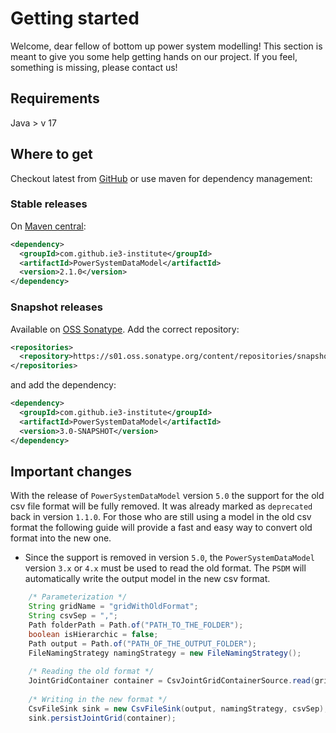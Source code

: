 # Getting started
Welcome, dear fellow of bottom up power system modelling!
This section is meant to give you some help getting hands on our project.
If you feel, something is missing, please contact us!

## Requirements

Java > v 17

## Where to get

Checkout latest from [GitHub](https://github.com/ie3-institute/PowerSystemDataModel) or use maven for dependency
management:

### Stable releases

On [Maven central](https://search.maven.org/artifact/com.github.ie3-institute/PowerSystemDataModel):

```xml
<dependency>
  <groupId>com.github.ie3-institute</groupId>
  <artifactId>PowerSystemDataModel</artifactId>
  <version>2.1.0</version>
</dependency>
```

### Snapshot releases

Available on [OSS Sonatype](https://s01.oss.sonatype.org/).
Add the correct repository:

```xml
<repositories>
  <repository>https://s01.oss.sonatype.org/content/repositories/snapshots</repository>
</repositories>
```

and add the dependency:

```xml
<dependency>
  <groupId>com.github.ie3-institute</groupId>
  <artifactId>PowerSystemDataModel</artifactId>
  <version>3.0-SNAPSHOT</version>
</dependency>
```

## Important changes

With the release of `PowerSystemDataModel` version `5.0` the support for the old csv file format will be fully removed.
It was already marked as `deprecated` back in version `1.1.0`. For those who are still using a model in the old csv format
the following guide will provide a fast and easy way to convert old format into the new one.

- Since the support is removed in version `5.0`, the `PowerSystemDataModel` version `3.x` or `4.x` must be 
  used to read the old format. The `PSDM` will automatically write the output model in the new csv format.


``` java
    /* Parameterization */
    String gridName = "gridWithOldFormat";
    String csvSep = ",";
    Path folderPath = Path.of("PATH_TO_THE_FOLDER");
    boolean isHierarchic = false;
    Path output = Path.of("PATH_OF_THE_OUTPUT_FOLDER");
    FileNamingStrategy namingStrategy = new FileNamingStrategy();
    
    /* Reading the old format */
    JointGridContainer container = CsvJointGridContainerSource.read(gridName, csvSep, folderPath, isHierarchic);
    
    /* Writing in the new format */
    CsvFileSink sink = new CsvFileSink(output, namingStrategy, csvSep);
    sink.persistJointGrid(container);
```


